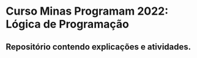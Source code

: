 # Curso Minas Programam 2022: Lógica de Programação
## Repositório contendo explicações e atividades.
